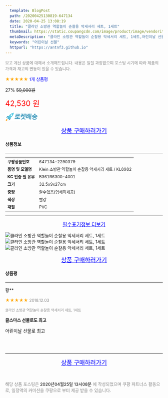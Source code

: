 ```yaml
---
  template: BlogPost
  path: /20200425130819-647134
  date: 2020-04-25 13:08:19
  title: "클라인 소방관 역할놀이 순찰용 악세서리 세트, 1세트"
  thumbnail: https://static.coupangcdn.com/image/product/image/vendoritem/2017/11/06/3002319778/a0775bdd-68f8-403d-b4f8-0aa75c23a421.jpg
  metaDescription: "클라인 소방관 역할놀이 순찰용 악세서리 세트, 1세트,어린이날 선물"
  keywords: "어린이날 선물"
  httpurl: "https://antnf3.github.io"
---
```

  
<span style="color: #888;font-size:0.8rem">보고 계신 상품에 대해서 소개해드립니다.
내용은 일절 과장없으며 포스팅 시기에 따라 제품의 가격과 재고의 변동이 있을 수 있습니다.</span>
  
<span style="color: orange;">★★★★★</span> <span style="color: blue;font-size: 0.85rem;">1개 상품평</span>

<span style="font-size: 0.9rem">27%</span> <span style="font-size: 0.9rem">~~59,000원~~</span>

<span style="color: red;font-size: 1.5rem;">42,530 원</span>

![로켓배송](/assets/rocket_logo.png)

<p align="center"><a href="http://me2.do/xzTOrPQj" style="font-size: 1.2rem; color: blue;">상품 구매하러가기</a></p>

#### 상품정보

---

|                  |                       |
| ---------------- | --------------------- |
| **<span style="font-size:0.8rem;">쿠팡상품번호</span>** | <span style="font-size:0.8rem;">647134-2290379</span> |
| **<span style="font-size:0.8rem;">품명 및 모델명</span>**    | <span style="font-size:0.8rem;">Klein 소방관 역할놀이 순찰용 악세서리 세트 / KL8982</span>        |
| **<span style="font-size:0.8rem;">KC 인증 필 유무</span>**    | <span style="font-size:0.8rem;">B361R6300-4001</span>        |
| **<span style="font-size:0.8rem;">크기</span>**    | <span style="font-size:0.8rem;">32.5x9x27cm</span>        |
| **<span style="font-size:0.8rem;">중량</span>**    | <span style="font-size:0.8rem;">알수없음(업체미제공)</span>        |
| **<span style="font-size:0.8rem;">색상</span>**    | <span style="font-size:0.8rem;">빨강</span>        |
| **<span style="font-size:0.8rem;">재질</span>**    | <span style="font-size:0.8rem;">PVC</span>        |








---

<p align="center"><a href="http://me2.do/xzTOrPQj" style="font-size: 1rem; color: blue;">필수표기정보 더보기</a></p>

![클라인 소방관 역할놀이 순찰용 악세서리 세트, 1세트](http://thumbnail10.coupangcdn.com/thumbnails/remote/q89/image/product/content/vendorItem/2016/08/09/2290379/9c3d7989-3705-4be3-a7b2-6269ee12b35f.jpg)
![클라인 소방관 역할놀이 순찰용 악세서리 세트, 1세트](http://thumbnail8.coupangcdn.com/thumbnails/remote/q89/image/product/content/vendorItem/2015/10/19/2290379/3683804f-4986-44b0-ae97-465a19529553.jpg)
![클라인 소방관 역할놀이 순찰용 악세서리 세트, 1세트](http://thumbnail7.coupangcdn.com/thumbnails/remote/q89/image/product/content/vendorItem/2015/10/19/2290379/3a621f82-ebf2-49d2-a888-a49fe30f9651.jpg)

<p align="center"><a href="http://me2.do/xzTOrPQj" style="font-size: 1.2rem; color: blue;">상품 구매하러가기</a></p>

#### 상품평
  
---
  
황**
    
<span style="color: orange;">★★★★★</span> <span style="font-size:0.8rem;color: #888;">2018.12.03</span>
    
<span style="color: #888;font-size:0.7rem">클라인 소방관 역할놀이 순찰용 악세서리 세트, 1세트</span>
    
<span style="font-size:0.85rem">**클스마스 선물로도 최고**</span>
    
<span style="font-size: 0.9rem;">어린이날 선물로 최고</span>
    
<br>
<br>


  
---
  
<p align="center"><a href="http://me2.do/xzTOrPQj" style="font-size: 1.2rem; color: blue;">상품 구매하러가기</a></p>
  
<br>
  
<span style="font-size: 0.85rem; color: #888;">해당 상품 포스팅은 <span style="color: #000;"> 2020년04월25일 13시08분 </span> 에 작성되었으며 쿠팡 파트너스 활동으로, 일정액의 커미션을 쿠팡으로 부터 제공 받을 수 있습니다.</span>